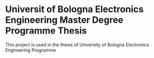# Universit of Bologna Electronics Engineering Master Degree Programme Thesis
This project is used in the thesis of University of Bologna Electronics Engineering Programme
